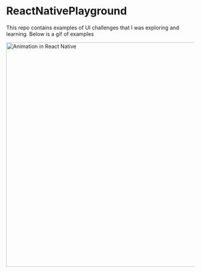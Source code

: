 # ReactNativePlayground

This repo contains examples of UI challenges that I was exploring and learning.
Below is a gif of examples

<img src="https://raw.githubusercontent.com/vemarav/ReactNativePlayground/master/gifs/examples.gif" alt="Animation in React Native" width="auto" height="600" />
